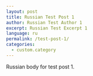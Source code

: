```yaml
---
layout: post
title: Russian Test Post 1
author: Russian Test Author 1
excerpt: Russian Test Excerpt 1
language: ru
permalink: /test-post-1/
categories:
  - custom.category
---
```

Russian body for test post 1.
